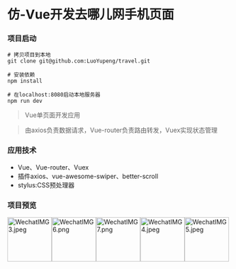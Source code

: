 # 仿-Vue开发去哪儿网手机页面



### 项目启动

``` 
# 拷贝项目到本地
git clone git@github.com:LuoYupeng/travel.git

# 安装依赖
npm install

# 在localhost:8080启动本地服务器
npm run dev

```
>   Vue单页面开发应用

>   由axios负责数据请求，Vue-router负责路由转发，Vuex实现状态管理
  

### 应用技术
- Vue、Vue-router、Vuex
- 插件axios、vue-awesome-swiper、better-scroll
- stylus:CSS预处理器

### 项目预览

<img src="https://i.loli.net/2019/05/19/5ce159f95317b37629.jpeg" alt="WechatIMG3.jpeg" width='100' /><img src="https://i.loli.net/2019/05/19/5ce159f9738b144983.png" alt="WechatIMG6.png"  width='100'/><img src="https://i.loli.net/2019/05/19/5ce159f93fc3f34608.png" alt="WechatIMG7.png" width='100' /><img src="https://i.loli.net/2019/05/19/5ce159f95a57e47298.jpeg" alt="WechatIMG4.jpeg"  width='100'/><img src="https://i.loli.net/2019/05/19/5ce159f9781c741081.jpeg" alt="WechatIMG5.jpeg" width='100' />

